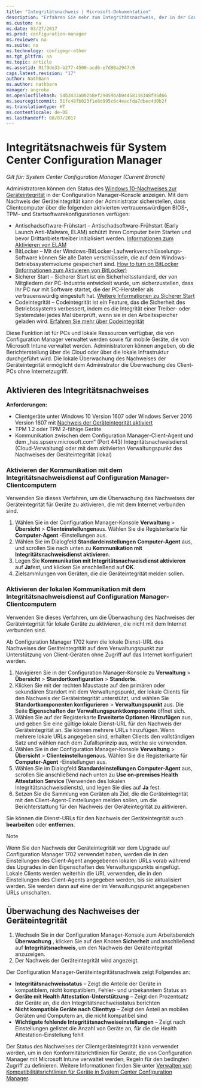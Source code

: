 ```yaml
---
title: "Integritätsnachweis | Microsoft-Dokumentation"
description: "Erfahren Sie mehr zum Integritätsnachweis, der in der Configuration Manager-Konsole angezeigt werden kann."
ms.custom: na
ms.date: 03/27/2017
ms.prod: configuration-manager
ms.reviewer: na
ms.suite: na
ms.technology: configmgr-other
ms.tgt_pltfrm: na
ms.topic: article
ms.assetid: 91f9de33-b277-4500-acd6-e7d90a2947c9
caps.latest.revision: "17"
author: NathBarn
ms.author: nathbarn
manager: angrobe
ms.openlocfilehash: 54b3433a002b8ef29059bab04458138348f95d66
ms.sourcegitcommit: 51fc48fb023f1e8d995c6c4eacfda7dbec4d0b2f
ms.translationtype: HT
ms.contentlocale: de-DE
ms.lasthandoff: 08/07/2017
---
```

# <a name="health-attestation-for-system-center-configuration-manager"></a>Integritätsnachweis für System Center Configuration Manager

*Gilt für: System Center Configuration Manager (Current Branch)*

Administratoren können den Status des [Windows 10-Nachweises zur Geräteintegrität](https://technet.microsoft.com/library/mt592023.aspx) in der Configuration Manager-Konsole anzeigen.  Mit dem Nachweis der Geräteintegrität kann der Administrator sicherstellen, dass Clientcomputer über die folgenden aktivierten vertrauenswürdigen BIOS-, TPM- und Startsoftwarekonfigurationen verfügen:  

-   Antischadsoftware-Frühstart – Antischadsoftware-Frühstart (Early Launch Anti-Malware, ELAM) schützt Ihren Computer beim Starten und bevor Drittanbietertreiber initialisiert werden. [Informationen zum Aktivieren von ELAM](https://gallery.technet.microsoft.com/How-to-turn-on-Early-84552ec5)  
-   BitLocker – Mit der Windows-BitLocker-Laufwerkverschlüsselungs-Software können Sie alle Daten verschlüsseln, die auf dem Windows-Betriebssystemvolume gespeichert sind.  [How to turn on BitLocker (Informationen zum Aktivieren von BitLocker)](https://gallery.technet.microsoft.com/How-to-turn-on-BitLocker-34294d3d)  
-   Sicherer Start – Sicherer Start ist ein Sicherheitsstandard, der von Mitgliedern der PC-Industrie entwickelt wurde, um sicherzustellen, dass Ihr PC nur mit Software startet, die der PC-Hersteller als vertrauenswürdig eingestuft hat. [Weitere Informationen zu Sicherer Start](https://technet.microsoft.com/library/hh824987.aspx)  
-   Codeintegrität – Codeintegrität ist ein Feature, das die Sicherheit des Betriebssystems verbessert, indem es die Integrität einer Treiber- oder Systemdatei jedes Mal überprüft, wenn sie in den Arbeitsspeicher geladen wird. [Erfahren Sie mehr über Codeintegrität](https://technet.microsoft.com/library/dd348642.aspx)  

Diese Funktion ist für PCs und lokale Ressourcen verfügbar, die von Configuration Manager verwaltet werden sowie für mobile Geräte, die von Microsoft Intune verwaltet werden. Administratoren können angeben, ob die Berichterstellung über die Cloud oder über die lokale Infrastruktur durchgeführt wird. Die lokale Überwachung des Nachweises der Geräteintegrität ermöglicht dem Administrator die Überwachung des Client-PCs ohne Internetzugriff.

## <a name="enable-health-attestation"></a>Aktivieren des Integritätsnachweises

 **Anforderungen:**  

-   Clientgeräte unter Windows 10 Version 1607 oder Windows Server 2016 Version 1607 mit [Nachweis der Geräteintegrität aktiviert](https://technet.microsoft.com/windows-server-docs/security/device-health-attestation)
-    TPM 1.2 oder TPM 2-fähige Geräte
-   Kommunikation zwischen dem Configuration Manager-Client-Agent und dem „has.spserv.microsoft.com“ (Port 443) Integritätsnachweisdienst (Cloud-Verwaltung) oder mit dem aktivierten Verwaltungspunkt des Nachweises der Geräteintegrität (lokal)

### <a name="how-to-enable-health-attestation-service-communication-on-configuration-manager-client-computers"></a>Aktivieren der Kommunikation mit dem Integritätsnachweisdienst auf Configuration Manager-Clientcomputern

Verwenden Sie dieses Verfahren, um die Überwachung des Nachweises der Geräteintegrität für Geräte zu aktivieren, die mit dem Internet verbunden sind.

1.  Wählen Sie in der Configuration Manager-Konsole **Verwaltung** > **Übersicht** > **Clienteinstellungen**aus.  Wählen Sie die Registerkarte für **Computer-Agent** -Einstellungen aus.  
2.  Wählen Sie im Dialogfeld **Standardeinstellungen**  **Computer-Agent** aus, und scrollen Sie nach unten zu **Kommunikation mit Integritätsnachweisdienst aktivieren**.  
3.  Legen Sie **Kommunikation mit Integritätsnachweisdienst aktivieren** auf **Ja**fest, und klicken Sie anschließend auf **OK**.  
4. Zielsammlungen von Geräten, die die Geräteintegrität melden sollen.

### <a name="how-to-enable-on-premises-health-attestation-service-communication-on-configuration-manager-client-computers"></a>Aktivieren der lokalen Kommunikation mit dem Integritätsnachweisdienst auf Configuration Manager-Clientcomputern
Verwenden Sie dieses Verfahren, um die Überwachung des Nachweises der Geräteintegrität für lokale Geräte zu aktivieren, die nicht mit dem Internet verbunden sind.

Ab Configuration Manager 1702 kann die lokale Dienst-URL des Nachweises der Geräteintegrität auf dem Verwaltungspunkt zur Unterstützung von Client-Geräten ohne Zugriff auf das Internet konfiguriert werden.

1. Navigieren Sie in der Configuration Manager-Konsole zu **Verwaltung** > **Übersicht** > **Standortkonfiguration** > **Standorte**.
2. Klicken Sie mit der rechten Maustaste auf den primären oder sekundären Standort mit dem Verwaltungspunkt, der lokale Clients für den Nachweis der Geräteintegrität unterstützt, und wählen Sie **Standortkomponenten konfigurieren** > **Verwaltungspunkt** aus. Die Seite **Eigenschaften der Verwaltungspunktkomponente** öffnet sich.
3. Wählen Sie auf der Registerkarte **Erweiterte Optionen** **Hinzufügen** aus, und geben Sie eine gültige lokale Dienst-URL für den Nachweis der Geräteintegrität an. Sie können mehrere URLs hinzufügen. Wenn mehrere lokale URLs angegeben sind, erhalten Clients den vollständigen Satz und wählen nach dem Zufallsprinzip aus, welche sie verwenden.
4.  Wählen Sie in der Configuration Manager-Konsole **Verwaltung** > **Übersicht** > **Clienteinstellungen**aus.  Wählen Sie die Registerkarte für **Computer-Agent** -Einstellungen aus.  
5.  Wählen Sie im Dialogfeld **Standardeinstellungen** **Computer-Agent** aus, scrollen Sie anschließend nach unten zu **Use on-premises Health Attestation Service** (Verwenden des lokalen Integritätsnachweisdiensts), und legen Sie dies auf **Ja** fest.
6. Setzen Sie die Sammlung von Geräten als Ziel, die die Geräteintegrität mit den Client-Agent-Einstellungen melden sollen, um die Berichterstattung für den Nachweis der Geräteintegrität zu aktivieren.

Sie können die Dienst-URLs für den Nachweis der Geräteintegrität auch **bearbeiten** oder **entfernen**.

> [!NOTE]
> Wenn Sie den Nachweis der Geräteintegrität vor dem Upgrade auf Configuration Manager 1702 verwendet haben, werden die in den Einstellungen des Client-Agent angegebenen lokalen URLs vorab während des Upgrades in den Eigenschaften des Verwaltungspunkts eingefügt. Lokale Clients werden weiterhin die URL verwenden, die in den Einstellungen des Client-Agents angegeben werden, bis sie aktualisiert werden. Sie werden dann auf eine der im Verwaltungspunkt angegebenen URLs umschalten.

## <a name="monitor-device-health-attestation"></a>Überwachung des Nachweises der Geräteintegrität

1.  Wechseln Sie in der Configuration Manager-Konsole zum Arbeitsbereich **Überwachung** , klicken Sie auf den Knoten **Sicherheit** und anschließend auf **Integritätsnachweis**, um den Nachweis der Geräteintegrität anzuzeigen.  
2.  Der Nachweis der Geräteintegrität wird angezeigt.  

Der Configuration Manager-Geräteintegritätsnachweis zeigt Folgendes an:  

-   **Integritätsnachweisstatus** – Zeigt die Anteile der Geräte in kompatiblem, nicht kompatiblem, Fehler- und unbekanntem Status an  
-   **Geräte mit Health Attestation-Unterstützung** – Zeigt den Prozentsatz der Geräte an, die den Integritätsnachweisstatus berichten  
-   **Nicht kompatible Geräte nach Clienttyp** – Zeigt den Anteil an mobilen Geräten und Computern an, die nicht kompatibel sind  
-   **Wichtigste fehlende Integritätsnachweiseinstellungen** – Zeigt nach Einstellungen gelistet die Anzahl von Geräte an, für die die Health Attestation-Einstellung fehlt

Der Status des Nachweises der Clientgeräteintegrität kann verwendet werden, um in den Konformitätsrichtlinien für Geräte, die von Configuration Manager mit Microsoft Intune verwaltet werden, Regeln für den bedingten Zugriff zu definieren. Weitere Informationen finden Sie unter [Verwalten von Kompatibilitätsrichtlinien für Geräte in System Center Configuration Manager](/sccm/protect/deploy-use/device-compliance-policies).  
